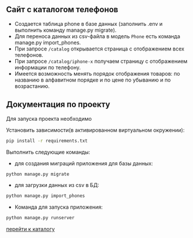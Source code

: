 ## Сайт с каталогом телефонов

- Создается таблица phone в базе данных (заполнить .env и выполнить команду manage.py migrate).
- Для переноса данных из csv-файла в модель `Phone` есть команда manage.py import_phones.
- При запросе `/catalog` открывается страница с отображением всех телефонов.
- При запросе `/catalog/iphone-x` получаем страницу с отображением информации по телефону.
- Имеется возможность менять порядок отображения товаров: по названию в алфавитном порядке и по цене по убыванию и по возрастанию.


## Документация по проекту

Для запуска проекта необходимо

Установить зависимости(в активированном виртуальном окружении):

```bash
pip install -r requirements.txt
```

Выполнить следующие команды:

- для создания миграций приложения для базы данных:

```bash
python manage.py migrate
```

 - для загрузки данных из csv в БД:

```bash
python manage.py import_phones
```

- Команда для запуска приложения:

```bash
python manage.py runserver
```

[перейти к каталогу](http://127.0.0.1:8000/catalog/)
